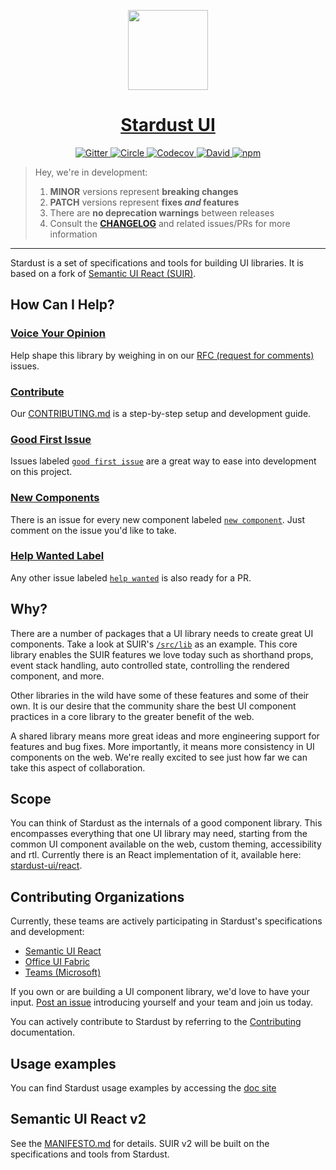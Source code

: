 <!-- Logo -->
<p align="center">
  <a href="https://stardust-ui.github.io/react">
    <img height="128" width="128" src="https://github.com/stardust-ui/react/raw/master/docs/src/logo.png">
  </a>
</p>

<!-- Name -->
<h1 align="center">
  <a href="https://stardust-ui.github.io/react">Stardust UI</a>
</h1>

<!-- Badges -->
<p align="center">
  <a href="https://gitter.im/stardust-ui/react">
    <img alt="Gitter" src="https://img.shields.io/badge/gitter-join_chat-1dce73.svg?logo=data%3Aimage%2Fsvg%2Bxml%3Bbase64%2CPD94bWwgdmVyc2lvbj0iMS4wIiBlbmNvZGluZz0iVVRGLTgiPz4NCjxzdmcgeG1sbnM9Imh0dHA6Ly93d3cudzMub3JnLzIwMDAvc3ZnIj48cmVjdCB4PSIwIiB5PSI1IiBmaWxsPSIjZmZmIiB3aWR0aD0iMSIgaGVpZ2h0PSI1Ii8%2BPHJlY3QgeD0iMiIgeT0iNiIgZmlsbD0iI2ZmZiIgd2lkdGg9IjEiIGhlaWdodD0iNyIvPjxyZWN0IHg9IjQiIHk9IjYiIGZpbGw9IiNmZmYiIHdpZHRoPSIxIiBoZWlnaHQ9IjciLz48cmVjdCB4PSI2IiB5PSI2IiBmaWxsPSIjZmZmIiB3aWR0aD0iMSIgaGVpZ2h0PSI0Ii8%2BPC9zdmc%2B&logoWidth=8&style=flat-square&maxAge=2592000" />
  </a>
  <a href="https://circleci.com/gh/stardust-ui/react/tree/master">
    <img alt="Circle" src="https://img.shields.io/circleci/project/github/stardust-ui/react/master.svg?style=flat-square" />
  </a>
  <a href="https://codecov.io/gh/stardust-ui/react">
    <img alt="Codecov" src="https://img.shields.io/codecov/c/github/stardust-ui/react/master.svg?style=flat-square" />
  </a>
  <a href="https://david-dm.org/stardust-ui/react">
    <img alt="David" src="https://img.shields.io/david/stardust-ui/react.svg?style=flat-square" />
  </a>
  <a href="https://www.npmjs.com/package/@stardust-ui/react">
    <img alt="npm" src="https://img.shields.io/npm/v/@stardust-ui/react.svg?style=flat-square" />
  </a>
</p>

>Hey, we're in development:
>
>1. **MINOR** versions represent **breaking changes**
>1. **PATCH** versions represent **fixes _and_ features**
>1. There are **no deprecation warnings** between releases
>1. Consult the [**CHANGELOG**][4] and related issues/PRs for more information

***

Stardust is a set of specifications and tools for building UI libraries. It is based on a fork of [Semantic UI React (SUIR)][200].

## How Can I Help?

### [Voice Your Opinion][101]

Help shape this library by weighing in on our [RFC (request for comments)][101] issues. 

### [Contribute][3]

Our [CONTRIBUTING.md][3] is a step-by-step setup and development guide.

### [Good First Issue][103]

Issues labeled [`good first issue`][103] are a great way to ease into development on this project. 

### [New Components][102]

There is an issue for every new component labeled [`new component`][102].  Just comment on the issue you'd like to take.

### [Help Wanted Label][100]

Any other issue labeled [`help wanted`][100] is also ready for a PR.

## Why?

There are a number of packages that a UI library needs to create great UI components. Take a look at SUIR's [`/src/lib`][201] as an example. This core library enables the SUIR features we love today such as shorthand props, event stack handling, auto controlled state, controlling the rendered component, and more.

Other libraries in the wild have some of these features and some of their own. It is our desire that the community share the best UI component practices in a core library to the greater benefit of the web.

A shared library means more great ideas and more engineering support for features and bug fixes. More importantly, it means more consistency in UI components on the web. We're really excited to see just how far we can take this aspect of collaboration.

## Scope

You can think of Stardust as the internals of a good component library. This encompasses everything that one UI library may need, starting from the common UI component available on the web, custom theming, accessibility and rtl. Currently there is an React implementation of it, available here: [stardust-ui/react](https://github.com/stardust-ui/react).

## Contributing Organizations

Currently, these teams are actively participating in Stardust's specifications and development:

- [Semantic UI React][200]
- [Office UI Fabric][300]
- [Teams (Microsoft)][301]

If you own or are building a UI component library, we'd love to have your input. [Post an issue][2] introducing yourself and your team and join us today.

You can actively contribute to Stardust by referring to the [Contributing][3] documentation.

## Usage examples

You can find Stardust usage examples by accessing the [doc site][5]

## Semantic UI React v2

See the [MANIFESTO.md][1] for details. SUIR v2 will be built on the specifications and tools from Stardust.

<!-- REPO -->
[1]: https://github.com/stardust-ui/react/blob/master/MANIFESTO.md
[2]: https://github.com/stardust-ui/react/issues/new/choose
[3]: https://github.com/stardust-ui/react/blob/master/.github/CONTRIBUTING.md
[4]: https://github.com/stardust-ui/react/blob/master/CHANGELOG.md
[5]: https://stardust-ui.github.io/react/quick-start

<!-- ISSUE LABELS -->
[100]: https://github.com/stardust-ui/react/labels/help%20wanted
[101]: https://github.com/stardust-ui/react/issues?q=is%3Aopen+RFC+label%3ARFC
[102]: https://github.com/stardust-ui/react/issues?q=is%3Aissue+is%3Aopen+label%3A%22new+component%22
[103]: https://github.com/stardust-ui/react/labels/good%20first%20issue

<!-- SUIR -->
[200]: https://github.com/Semantic-Org/Semantic-UI-React
[201]: https://github.com/Semantic-Org/Semantic-UI-React/tree/master/src/lib

<!-- EXTERNAL -->
[300]: https://developer.microsoft.com/en-us/fabric
[301]: https://products.office.com/en-US/microsoft-teams/group-chat-software
